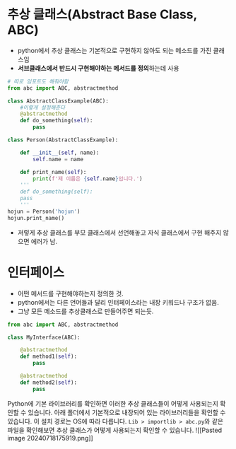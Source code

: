 # 추상 클래스(Abstract Base Class, ABC)

- python에서 추상 클래스는 기본적으로 구현하지 않아도 되는 메소드를 가진 클래스임
- **서브클래스에서 반드시 구현해야하는 메서드를 정의**하는데 사용
```python
# 따로 임포트도 해줘야함
from abc import ABC, abstractmethod

class AbstractClassExample(ABC):
	#이렇게 설정해준다
    @abstractmethod
    def do_something(self):
        pass

class Person(AbstractClassExample):

    def __init__(self, name):
        self.name = name

    def print_name(self):
        print(f'제 이름은 {self.name}입니다.')
	'''
	def do_something(self): 
	pass
	'''
hojun = Person('hojun')
hojun.print_name()
```
- 저렇게 추상 클래스를 부모 클래스에서 선언해놓고 자식 클래스에서 구현 해주지 않으면 에러가 남.

# 인터페이스
 - 어떤 메서드를 구현해야하는지 정의한 것.
 - python에서는 다른 언어들과 달리 인터페이스라는 내장 키워드나 구조가 없음.
 - 그냥 모든 메소드를 추상클래스로 만들어주면 되는듯.
```python
from abc import ABC, abstractmethod

class MyInterface(ABC):

    @abstractmethod
    def method1(self):
        pass

    @abstractmethod
    def method2(self):
        pass
```


Python에 기본 라이브러리를 확인하면 이러한 추상 클래스들이 어떻게 사용되는지 확인할 수 있습니다. 아래 폴더에서 기본적으로 내장되어 있는 라이브러리들을 확인할 수 있습니다. 이 설치 경로는 OS에 따라 다릅니다. `Lib > importlib > abc.py`와 같은 파일을 확인해보면 추상 클래스가 어떻게 사용되는지 확인할 수 있습니다.
![[Pasted image 20240718175919.png]]